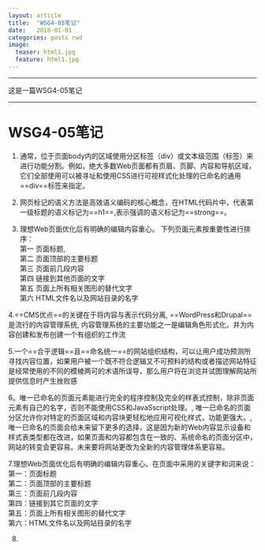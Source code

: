 ```yaml
---
layout: article
title:  "WSG4-05笔记"
date:   2018-01-01
categories: posts rwd
image:
  teaser: html1.jpg
  feature: html1.jpg
---
```

---
这是一篇WSG4-05笔记  

--------
# WSG4-05笔记
1.  通常，位于页面body内的区域使用分区标签（div）或文本级范围（标签<span>）来进行功能分割。例如，绝大多数Web页面都有页眉、页脚、内容和导航区域，它们全部使用可以被寻址和使用CSS进行可视样式化处理的已命名的通用==div==标签来指定。

2.  网页标记的语义方法是高效语义编码的核心概念，在HTML代码片中，代表第一级标题的语义标记为==h1==,表示强调的语义标记为==strong==。

3.  理想Web页面优化后有明确的编辑内容重心。 下列页面元素按重要性进行排序：   
第一  页面标题,  
第二  页面顶部的主要标题  
第三  页面前几段内容    
第四  链接到其他页面的文字  
第五  页面上所有相关图形的替代文字  
第六  HTML文件名以及网站目录的名字   

4.==CMS优点==的关键在于将内容与表示代码分离, ==WordPress和Drupal==是流行的内容管理系统, 内容管理系统的主要功能之一是编辑角色形式化，并为内容创建和发布创建一个有组织的工作流

5.一个==合乎逻辑==且==命名统一==的网站组织结构，可以让用户成功预测所寻找内容位置，如果用户被一个既不符合逻辑又不可预料的结构或者描述网站特征是经常使用的不同的模棱两可的术语所误导，那么用户将在浏览并试图理解网站所提供信息时产生挫败感

6。唯一已命名的页面元素能进行完全的程序控制及完全的样表式控制，除非页面元素有自己的名字，否则不能使用CSS和JavaSscript处理。, 唯一已命名的页面分区允许你对特定的页面区域和内容块更轻松地应用可视化样式，功能更强大。, 唯一已命名的页面会给未来留下更多的选择，这是因为新的Web内容显示设备和样式表类型都在改进，如果页面和内容都包含在一致的、系统命名的页面分区中，网站的转变会更容易。未来要将网站更改为全新的内容管理体系更容易。

7.理想Web页面优化后有明确的编辑内容重心。在页面中采用的关键字和词来说：
<br>第一：页面标题
<br>第二：页面顶部的主要标题
<br>第三：页面前几段内容
<br>第四：链接到其它页面的文字
<br>第五：页面上所有相关图形的替代文字
<br>第六：HTML文件名以及网站目录的名字

8.